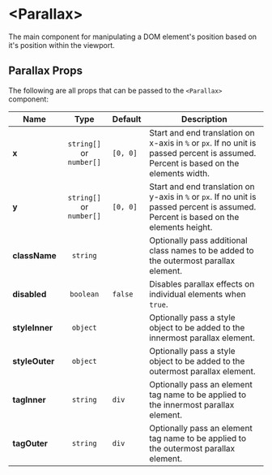 # \<Parallax>

The main component for manipulating a DOM element's position based on it's position within the viewport.

## Parallax Props

The following are all props that can be passed to the `<Parallax>` component:

| Name           |           Type           | Default  | Description                                                                                                                           |
| -------------- | :----------------------: | :------- | ------------------------------------------------------------------------------------------------------------------------------------- |
| **x**          | `string[]` or `number[]` | `[0, 0]` | Start and end translation on x-axis in `%` or `px`. If no unit is passed percent is assumed. Percent is based on the elements width.  |
| **y**          | `string[]` or `number[]` | `[0, 0]` | Start and end translation on y-axis in `%` or `px`. If no unit is passed percent is assumed. Percent is based on the elements height. |
| **className**  |         `string`         |          | Optionally pass additional class names to be added to the outermost parallax element.                                                 |
| **disabled**   |        `boolean`         | `false`  | Disables parallax effects on individual elements when `true`.                                                                         |
| **styleInner** |         `object`         |          | Optionally pass a style object to be added to the innermost parallax element.                                                         |
| **styleOuter** |         `object`         |          | Optionally pass a style object to be added to the outermost parallax element.                                                         |
| **tagInner**   |         `string`         | `div`    | Optionally pass an element tag name to be applied to the innermost parallax element.                                                  |
| **tagOuter**   |         `string`         | `div`    | Optionally pass an element tag name to be applied to the outermost parallax element.                                                  |

